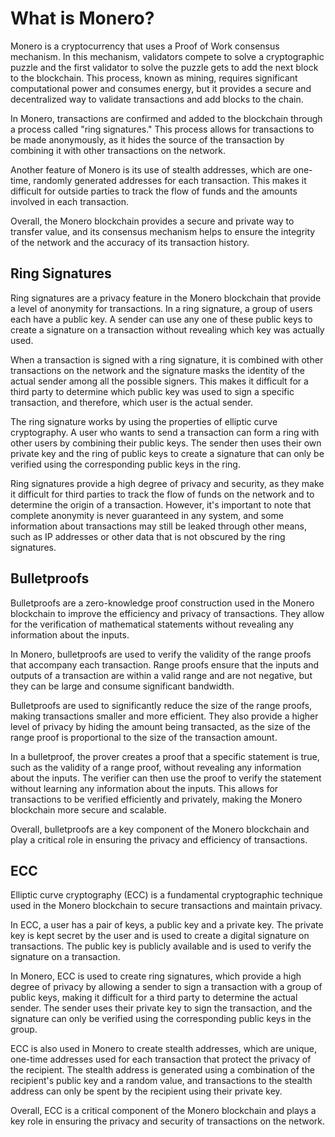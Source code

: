 # What is Monero?

Monero is a cryptocurrency that uses a Proof of Work consensus mechanism. In this mechanism, validators compete to solve a cryptographic puzzle and the first validator to solve the puzzle gets to add the next block to the blockchain. This process, known as mining, requires significant computational power and consumes energy, but it provides a secure and decentralized way to validate transactions and add blocks to the chain.

In Monero, transactions are confirmed and added to the blockchain through a process called "ring signatures." This process allows for transactions to be made anonymously, as it hides the source of the transaction by combining it with other transactions on the network.

Another feature of Monero is its use of stealth addresses, which are one-time, randomly generated addresses for each transaction. This makes it difficult for outside parties to track the flow of funds and the amounts involved in each transaction.

Overall, the Monero blockchain provides a secure and private way to transfer value, and its consensus mechanism helps to ensure the integrity of the network and the accuracy of its transaction history.

## Ring Signatures

Ring signatures are a privacy feature in the Monero blockchain that provide a level of anonymity for transactions. In a ring signature, a group of users each have a public key. A sender can use any one of these public keys to create a signature on a transaction without revealing which key was actually used.

When a transaction is signed with a ring signature, it is combined with other transactions on the network and the signature masks the identity of the actual sender among all the possible signers. This makes it difficult for a third party to determine which public key was used to sign a specific transaction, and therefore, which user is the actual sender.

The ring signature works by using the properties of elliptic curve cryptography. A user who wants to send a transaction can form a ring with other users by combining their public keys. The sender then uses their own private key and the ring of public keys to create a signature that can only be verified using the corresponding public keys in the ring.

Ring signatures provide a high degree of privacy and security, as they make it difficult for third parties to track the flow of funds on the network and to determine the origin of a transaction. However, it's important to note that complete anonymity is never guaranteed in any system, and some information about transactions may still be leaked through other means, such as IP addresses or other data that is not obscured by the ring signatures.

## Bulletproofs

Bulletproofs are a zero-knowledge proof construction used in the Monero blockchain to improve the efficiency and privacy of transactions. They allow for the verification of mathematical statements without revealing any information about the inputs.

In Monero, bulletproofs are used to verify the validity of the range proofs that accompany each transaction. Range proofs ensure that the inputs and outputs of a transaction are within a valid range and are not negative, but they can be large and consume significant bandwidth.

Bulletproofs are used to significantly reduce the size of the range proofs, making transactions smaller and more efficient. They also provide a higher level of privacy by hiding the amount being transacted, as the size of the range proof is proportional to the size of the transaction amount.

In a bulletproof, the prover creates a proof that a specific statement is true, such as the validity of a range proof, without revealing any information about the inputs. The verifier can then use the proof to verify the statement without learning any information about the inputs. This allows for transactions to be verified efficiently and privately, making the Monero blockchain more secure and scalable.

Overall, bulletproofs are a key component of the Monero blockchain and play a critical role in ensuring the privacy and efficiency of transactions.

## ECC

Elliptic curve cryptography (ECC) is a fundamental cryptographic technique used in the Monero blockchain to secure transactions and maintain privacy.

In ECC, a user has a pair of keys, a public key and a private key. The private key is kept secret by the user and is used to create a digital signature on transactions. The public key is publicly available and is used to verify the signature on a transaction.

In Monero, ECC is used to create ring signatures, which provide a high degree of privacy by allowing a sender to sign a transaction with a group of public keys, making it difficult for a third party to determine the actual sender. The sender uses their private key to sign the transaction, and the signature can only be verified using the corresponding public keys in the group.

ECC is also used in Monero to create stealth addresses, which are unique, one-time addresses used for each transaction that protect the privacy of the recipient. The stealth address is generated using a combination of the recipient's public key and a random value, and transactions to the stealth address can only be spent by the recipient using their private key.

Overall, ECC is a critical component of the Monero blockchain and plays a key role in ensuring the privacy and security of transactions on the network.